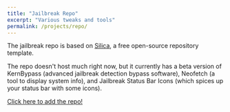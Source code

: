 ```yaml
---
title: "Jailbreak Repo"
excerpt: "Various tweaks and tools"
permalink: /projects/repo/
---
```

The jailbreak repo is based on [Silica](hytps://github.com/shugabuga/silica), a free open-source repository template.

The repo doesn't host much right now, but it currently has a beta version of KernBypass (advanced jailbreak detection bypass software), Neofetch (a tool to display system info), and Jailbreak Status Bar Icons (which spices up your status bar with some icons).

[Click here to add the repo!](cydia://url/https://cydia.saurik.com/api/share#?source=https://randomblock1.github.io/repo/)
